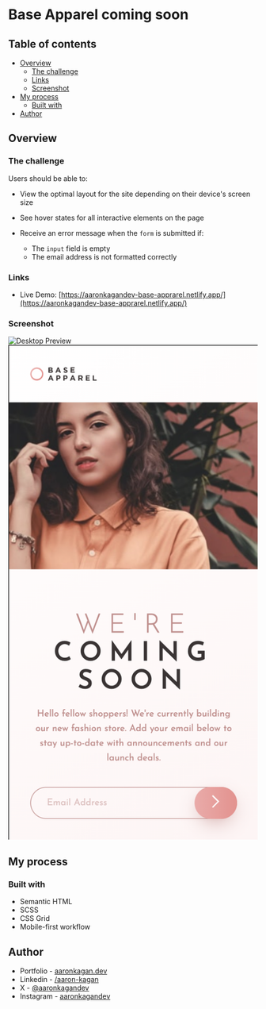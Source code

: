 # Base Apparel coming soon

## Table of contents

- [Overview](#overview)
  - [The challenge](#the-challenge)
  - [Links](#links)
  - [Screenshot](#screenshot)
- [My process](#my-process)
  - [Built with](#built-with)
- [Author](#author)

## Overview

### The challenge

Users should be able to:

- View the optimal layout for the site depending on their device's screen size
- See hover states for all interactive elements on the page
- Receive an error message when the `form` is submitted if:

  - The `input` field is empty
  - The email address is not formatted correctly

### Links

- Live Demo: [https://aaronkagandev-base-apprarel.netlify.app/](https://aaronkagandev-base-apprarel.netlify.app/)

### Screenshot

![Desktop Preview](./images/desktop-preview.png)
![Mobile Preview](./images/mobile-preview.png)

## My process

### Built with

- Semantic HTML
- SCSS
- CSS Grid
- Mobile-first workflow

## Author

- Portfolio - [aaronkagan.dev](https://www.aaronkagan.dev)
- Linkedin - [/aaron-kagan](https://www.linkedin.com/in/aaron-kagan/)
- X - [@aaronkagandev](https://www.twitter.com/aaronkagandev)
- Instagram - [aaronkagandev](https://www.instagram.com/aaronkagandev/)
